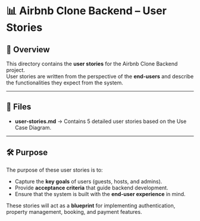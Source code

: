 # 📊 Airbnb Clone Backend – User Stories

## 📌 Overview
This directory contains the **user stories** for the Airbnb Clone Backend project.  
User stories are written from the perspective of the **end-users** and describe the functionalities they expect from the system.

---

## 📂 Files
- **user-stories.md** → Contains 5 detailed user stories based on the Use Case Diagram.

---

## 🛠️ Purpose
The purpose of these user stories is to:
- Capture the **key goals** of users (guests, hosts, and admins).  
- Provide **acceptance criteria** that guide backend development.  
- Ensure that the system is built with the **end-user experience** in mind.  

These stories will act as a **blueprint** for implementing authentication, property management, booking, and payment features.
